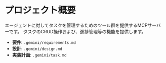 # プロジェクト概要

エージェントに対してタスクを管理するためのツール群を提供するMCPサーバーです。
タスクのCRUD操作および、進捗管理等の機能を提供します。

- **要件**: `.gemini/requirements.md`
- **設計**: `.gemini/design.md`
- **実装計画**: `.gemini/task.md`
